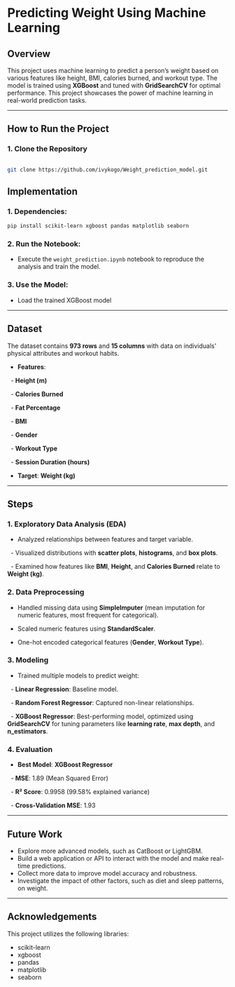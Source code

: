 # Predicting Weight Using Machine Learning

## Overview

This project uses machine learning to predict a person’s weight based on various features like height, BMI, calories burned, and workout type. The model is trained using **XGBoost** and tuned with **GridSearchCV** for optimal performance. This project showcases the power of machine learning in real-world prediction tasks.



---

## How to Run the Project

### 1. **Clone the Repository**

```bash

git clone https://github.com/ivykogo/Weight_prediction_model.git

```

## Implementation

### 1. **Dependencies:**
```bash
pip install scikit-learn xgboost pandas matplotlib seaborn
```

### 2. **Run the Notebook:** 
- Execute the `weight_prediction.ipynb` notebook to reproduce the analysis and train the model.

### 3. **Use the Model:**
- Load the trained XGBoost model
  
---
## Dataset

The dataset contains **973 rows** and **15 columns** with data on individuals' physical attributes and workout habits.


- **Features**:

  - **Height (m)**

  - **Calories Burned**

  - **Fat Percentage**

  - **BMI**

  - **Gender**

  - **Workout Type**

  - **Session Duration (hours)**


- **Target**: **Weight (kg)**


---

## Steps


### 1. **Exploratory Data Analysis (EDA)**

- Analyzed relationships between features and target variable.

  - Visualized distributions with **scatter plots**, **histograms**, and **box plots**.

  - Examined how features like **BMI**, **Height**, and **Calories Burned** relate to **Weight (kg)**.


### 2. **Data Preprocessing**

- Handled missing data using **SimpleImputer** (mean imputation for numeric features, most frequent for categorical).

- Scaled numeric features using **StandardScaler**.

- One-hot encoded categorical features (**Gender**, **Workout Type**).


### 3. **Modeling**

- Trained multiple models to predict weight:

  - **Linear Regression**: Baseline model.

  - **Random Forest Regressor**: Captured non-linear relationships.

  - **XGBoost Regressor**: Best-performing model, optimized using **GridSearchCV** for tuning parameters like **learning rate**, **max depth**, and **n_estimators**.


### 4. **Evaluation**

- **Best Model**: **XGBoost Regressor**

  - **MSE**: 1.89 (Mean Squared Error)

  - **R² Score**: 0.9958 (99.58% explained variance)

  - **Cross-Validation MSE**: 1.93

---
## **Future Work**

- Explore more advanced models, such as CatBoost or LightGBM.
- Build a web application or API to interact with the model and make real-time predictions.
- Collect more data to improve model accuracy and robustness.
- Investigate the impact of other factors, such as diet and sleep patterns, on weight.

---
## **Acknowledgements**

This project utilizes the following libraries:

- scikit-learn
- xgboost
- pandas
- matplotlib
- seaborn


